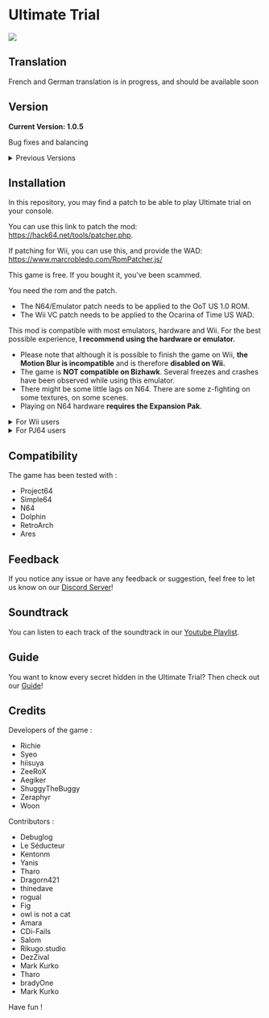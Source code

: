 # Ultimate Trial
![](https://github.com/RichieUltimate/ultimate-trial/blob/main/ultimate_trial_logo.png?raw=true)


## Translation

French and German translation is in progress, and should be available soon


## Version

**Current Version: 1.0.5**

Bug fixes and balancing

<details>
  <summary>Previous Versions</summary>
  - Version 1.0.2 - 1.0.4 : Bug fixes and balancing
  - Version 1.0.1 : QoL updates
  - Version 1.0 : Release of the game!
</details>



## Installation

In this repository, you may find a patch to be able to play Ultimate trial on your console.

You can use this link to patch the mod: 
https://hack64.net/tools/patcher.php. 

If patching for Wii, you can use this, and provide the WAD:
https://www.marcrobledo.com/RomPatcher.js/

This game is free. If you bought it, you've been scammed.

You need the rom and the patch.

- The N64/Emulator patch needs to be applied to the OoT US 1.0 ROM.
- The Wii VC patch needs to be applied to the Ocarina of Time US WAD.

This mod is compatible with most emulators, hardware and Wii. For the best possible experience, **I recommend using the hardware or emulator.**
  - Please note that although it is possible to finish the game on Wii, **the Motion Blur is incompatible** and is therefore **disabled on Wii.**
  - The game is **NOT compatible on Bizhawk**. Several freezes and crashes have been observed while using this emulator.
  - There might be some little lags on N64. There are some z-fighting on some textures, on some scenes.
  - Playing on N64 hardware **requires the Expansion Pak**.

<details>
  <summary>For Wii users</summary>
There's a secret in this game that we're sorry to say can't be used on Wii.
</details>

<details>
  <summary>For PJ64 users</summary>
Activating the "Always use interpreter core" option is necessary.

1. Options -> Configuration - Select "General settings" and uncheck "Hide advanced settings"
2. Select "Advanced" and check "Always use interpreter core"
3. Hit "Apply" and "Ok"

</details>


## Compatibility

The game has been tested with : 
- Project64
- Simple64
- N64
- Dolphin
- RetroArch
- Ares


## Feedback

If you notice any issue or have any feedback or suggestion, feel free to let us know on our [Discord Server](https://discord.gg/bSxVK8xSHu)!

## Soundtrack

You can listen to each track of the soundtrack in our [Youtube Playlist](https://www.youtube.com/playlist?list=PLYk0419DovZIqIPCqFXclkKI8gfu2PJ_X).

## Guide

You want to know every secret hidden in the Ultimate Trial? Then check out our [Guide](https://github.com/RichieUltimate/ultimate-trial/blob/main/Ultimate_Trial_-_Instruction_Booklet.pdf)!

## Credits

Developers of the game :
- Richie
- Syeo
- hiisuya
- ZeeRoX
- Aegiker
- ShuggyTheBuggy
- Zeraphyr
- Woon

Contributors :
- Debuglog
- Le Séducteur
- Kentonm
- Yanis
- Tharo
- Dragorn421
- thinedave
- rogual
- Fig
- owl is not a cat
- Amara
- CDi-Fails
- Salom
- Rikugo.studio
- DezZival
- Mark Kurko
- Tharo
- bradyOne
- Mark Kurko

Have fun !
